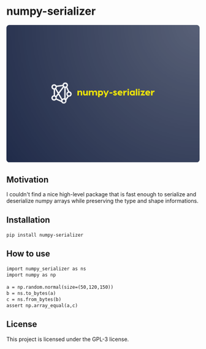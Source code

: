 # numpy-serializer

![numpy-serializer Logo](https://raw.githubusercontent.com/4thel00z/numpy-serializer/master/logo.png)

## Motivation

I couldn't find a nice high-level package that is fast enough to serialize and deserialize numpy arrays while preserving the type
and shape informations.

## Installation

```
pip install numpy-serializer
```

## How to use

```python3
import numpy_serializer as ns
import numpy as np

a = np.random.normal(size=(50,120,150))
b = ns.to_bytes(a)
c = ns.from_bytes(b)
assert np.array_equal(a,c)
```

## License

This project is licensed under the GPL-3 license.
